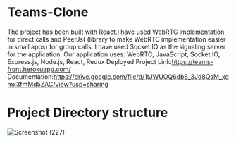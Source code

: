# Teams-Clone
The project has been built with React.I have used WebRTC implementation for
direct calls and PeerJs( (library to make WebRTC implementation easier in small apps) for
group calls. I have used Socket.IO as the signaling server for the application.
Our application uses: WebRTC, JavaScript, Socket.IO, Express.js, Node.js, React,
Redux
Deployed Project Link:https://teams-front.herokuapp.com/
Documentation:https://drive.google.com/file/d/1tJWUOQ6dbS_3Jd8QsM_xdmx3fmMd5ZAC/view?usp=sharing

# Project Directory structure
![Screenshot (227)](https://user-images.githubusercontent.com/58565264/125444933-6de2acf5-113a-4c70-8a3b-dab27e127d26.png)
